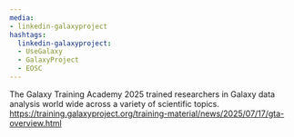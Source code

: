 ```yaml
---
media:
- linkedin-galaxyproject
hashtags:
  linkedin-galaxyproject:
  - UseGalaxy
  - GalaxyProject
  - EOSC
---
```

The Galaxy Training Academy 2025 trained researchers in Galaxy data analysis world wide across a variety of scientific topics.
https://training.galaxyproject.org/training-material/news/2025/07/17/gta-overview.html